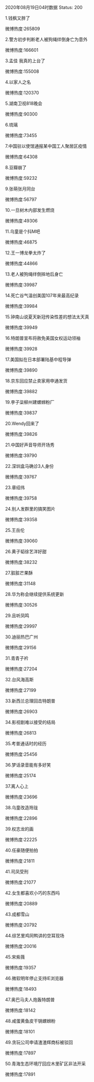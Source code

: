 2020年08月19日04时数据
Status: 200

1.钱枫又胖了

微博热度:265809

2.警方初步判断老人被狗绳绊倒身亡为意外

微博热度:166601

3.孟佳 我真的上台了

微博热度:155008

4.以家人之名

微博热度:120370

5.湖南卫视818晚会

微博热度:90300

6.琉璃

微博热度:73455

7.中国驻以使馆通报某中国工人聚居区疫情

微博热度:64308

8.豆瓣崩了

微博热度:59232

9.张萌张月同台

微博热度:56797

10.一旦树木内部发生燃烧

微博热度:49306

11.乌童是个抖M吧

微博热度:46875

12.王一博龙拳太炸了

微博热度:44866

13.老人被狗绳绊倒摔地后身亡

微博热度:39987

14.死亡谷气温创美国107年来最高纪录

微博热度:39984

15.钟南山说夏天新冠传染性差的想法太天真

微博热度:39949

16.特朗普宣布将赦免美国女权运动领袖

微博热度:39928

17.美国拟在日本部署陆基中程导弹

微博热度:39890

18.京东回应禁止卖家用申通发货

微博热度:39882

19.李子柒柳州建螺蛳粉厂

微博热度:39837

20.Wendy回来了

微博热度:39826

21.中国好声音导师开场秀

微博热度:39790

22.深圳盒马确诊3人身份

微博热度:39767

23.章绍伟

微博热度:39758

24.别人发群里的搞笑图片

微博热度:39358

25.王岳伦

微博热度:39060

26.黄子韬徐艺洋好甜

微博热度:38232

27.脏脏芒果酥

微博热度:31148

28.华为称会继续提供系统更新

微博热度:30526

29.且听凤鸣

微博热度:29997

30.迪丽热巴广州

微博热度:29156

31.青青子衿

微博热度:27204

32.台风海高斯

微博热度:27199

33.新西兰总理回击特朗普

微博热度:26903

34.影视剧难以接受的结局

微博热度:26813

35.考普通话时的经历

微博热度:25456

36.梦话录音能有多好笑

微博热度:25174

37.离人心上

微博热度:23696

38.乌童改造玲珑

微博热度:22896

39.权志龙的画

微博热度:22225

40.任豪随便拍拍

微博热度:21811

41.司凤受刑

微博热度:21077

42.女生都喜欢小巧的东西吗

微博热度:20889

43.成都雪山

微博热度:20792

44.综艺里鸡同鸭讲的空耳现场

微博热度:20016

45.宋紫薇

微博热度:19357

46.微软明年停止支持IE浏览器

微博热度:18493

47.奥巴马夫人炮轰特朗普

微博热度:18142

48.咸蛋黄鱼皮干锅螺蛳粉

微博热度:18101

49.贪玩公司申请渣渣辉商标被驳回

微博热度:17897

50.青海生态环境厅回应木里矿区非法开采

微博热度:17891

